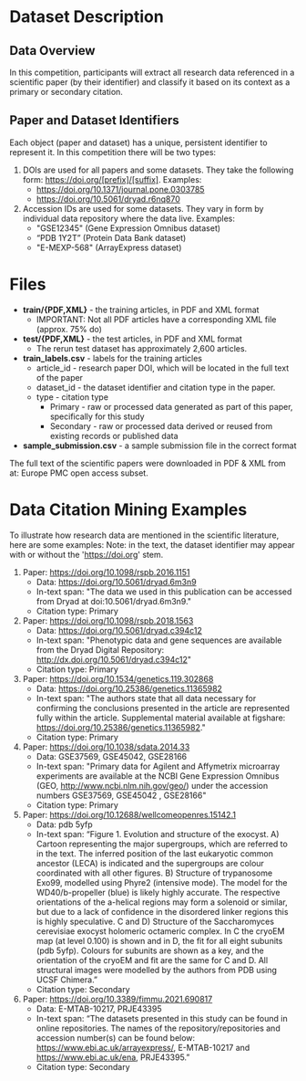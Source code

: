 # Dataset Description

## Data Overview
In this competition, participants will extract all research data referenced in a scientific paper (by their identifier) and classify it based on its context as a primary or secondary citation.

## Paper and Dataset Identifiers
Each object (paper and dataset) has a unique, persistent identifier to represent it. In this competition there will be two types:

1. DOIs are used for all papers and some datasets. They take the following form: https://doi.org/[prefix]/[suffix]. Examples:
    - https://doi.org/10.1371/journal.pone.0303785
    - https://doi.org/10.5061/dryad.r6nq870
2. Accession IDs are used for some datasets. They vary in form by individual data repository where the data live. Examples:
    - "GSE12345" (Gene Expression Omnibus dataset)
    - “PDB 1Y2T” (Protein Data Bank dataset)
    - "E-MEXP-568" (ArrayExpress dataset)




# Files 

- **train/{PDF,XML}** - the training articles, in PDF and XML format
    - IMPORTANT: Not all PDF articles have a corresponding XML file (approx. 75% do)
- **test/{PDF,XML}** - the test articles, in PDF and XML format
    - The rerun test dataset has approximately 2,600 articles.
- **train_labels.csv** - labels for the training articles
    - article_id - research paper DOI, which will be located in the full text of the paper
    - dataset_id - the dataset identifier and citation type in the paper.
    - type - citation type
        - Primary - raw or processed data generated as part of this paper, specifically for this study
        - Secondary - raw or processed data derived or reused from existing records or published data
- **sample_submission.csv** - a sample submission file in the correct format

The full text of the scientific papers were downloaded in PDF & XML from at: Europe PMC open access subset.

# Data Citation Mining Examples
To illustrate how research data are mentioned in the scientific literature, here are some examples:
Note: in the text, the dataset identifier may appear with or without the 'https://doi.org' stem.

1. Paper: https://doi.org/10.1098/rspb.2016.1151
    - Data: https://doi.org/10.5061/dryad.6m3n9
    - In-text span: "The data we used in this publication can be accessed from Dryad at doi:10.5061/dryad.6m3n9."
    - Citation type: Primary
2. Paper: https://doi.org/10.1098/rspb.2018.1563
    - Data: https://doi.org/10.5061/dryad.c394c12
    - In-text span: "Phenotypic data and gene sequences are available from the Dryad Digital Repository: http://dx.doi.org/10.5061/dryad.c394c12"
    - Citation type: Primary
3. Paper: https://doi.org/10.1534/genetics.119.302868
    - Data: https://doi.org/10.25386/genetics.11365982
    - In-text span: "The authors state that all data necessary for confirming the conclusions presented in the article are represented fully within the article. Supplemental material available at figshare: https://doi.org/10.25386/genetics.11365982."
    - Citation type: Primary
4. Paper: https://doi.org/10.1038/sdata.2014.33
    - Data: GSE37569, GSE45042, GSE28166
    - In-text span: "Primary data for Agilent and Affymetrix microarray experiments are available at the NCBI Gene Expression Omnibus (GEO, http://www.ncbi.nlm.nih.gov/geo/) under the accession numbers GSE37569, GSE45042 , GSE28166"
    - Citation type: Primary
5. Paper: https://doi.org/10.12688/wellcomeopenres.15142.1
    - Data: pdb 5yfp
    - In-text span: “Figure 1. Evolution and structure of the exocyst. A) Cartoon representing the major supergroups, which are referred to in the text. The inferred position of the last eukaryotic common ancestor (LECA) is indicated and the supergroups are colour coordinated with all other figures. B) Structure of trypanosome Exo99, modelled using Phyre2 (intensive mode). The model for the WD40/b-propeller (blue) is likely highly accurate. The respective orientations of the a-helical regions may form a solenoid or similar, but due to a lack of confidence in the disordered linker regions this is highly speculative. C and D) Structure of the Saccharomyces cerevisiae exocyst holomeric octameric complex. In C the cryoEM map (at level 0.100) is shown and in D, the fit for all eight subunits (pdb 5yfp). Colours for subunits are shown as a key, and the orientation of the cryoEM and fit are the same for C and D. All structural images were modelled by the authors from PDB using UCSF Chimera.”
    - Citation type: Secondary
6. Paper: https://doi.org/10.3389/fimmu.2021.690817
    - Data: E-MTAB-10217, PRJE43395
    - In-text span: “The datasets presented in this study can be found in online repositories. The names of the repository/repositories and accession number(s) can be found below: https://www.ebi.ac.uk/arrayexpress/, E-MTAB-10217 and https://www.ebi.ac.uk/ena, PRJE43395.”
    - Citation type: Secondary
